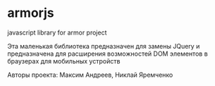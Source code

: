 # armorjs
javascript library for armor project

Эта маленькая библиотека предназначен для замены JQuery 
и предназначена для расширения возможностей DOM элементов
в браузерах для мобильных устройств 

Авторы проекта:
  Максим Андреев,
  Никлай Яремченко
